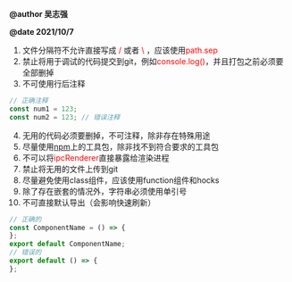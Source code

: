 **@author 吴志强**

**@date 2021/10/7**

1. 文件分隔符不允许直接写成 <font color='red'>/</font> 或者 <font color='red'>\\</font> ，应该使用<font color='red'>path.sep</font>
2. 禁止将用于调试的代码提交到git，例如<font color='red'>console.log()</font>，并且打包之前必须要全部删掉
3. 不可使用行后注释
```ts
// 正确注释
const num1 = 123;
const num2 = 123; // 错误注释
```
4. 无用的代码必须要删掉，不可注释，除非存在特殊用途
5. 尽量使用[npm](https://www.npmjs.com)上的工具包，除非找不到符合要求的工具包
6. 不可以将<font color='red'>ipcRenderer</font>直接暴露给渲染进程
7. 禁止将无用的文件上传到git
8. 尽量避免使用class组件，应该使用function组件和hocks
9. 除了存在嵌套的情况外，字符串必须使用单引号
10. 不可直接默认导出（会影响快速刷新）
```ts
// 正确的
const ComponentName = () => {
};
export default ComponentName;
// 错误的
export default () => {
};
```

